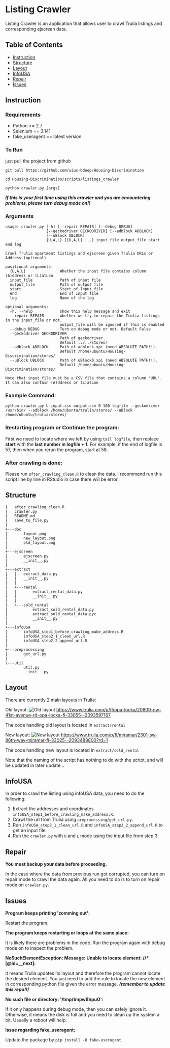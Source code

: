 Listing Crawler
===
Listing Crawler is an application that allows user to crawl Trulia listings and corresponding ejscreen data.

## Table of Contents

* [Instruction](#Instruction)
* [Structure](#Structure)
* [Layout](#Layout)
* [InfoUSA](#InfoUSA)
* [Repair](#Repair)
* [Issues](#Issues)

## Instruction
### Requirements
- Python >= 2.7
- Selenium == 3.141
- fake_useragent == latest version

### To Run
just pull the project from github
```gherkin=
git pull https://github.com/uiuc-bdeep/Housing-Discrimination

cd Housing-Discrimination/scripts/listings_crawler

python crawler.py [args]
```

***If this is your first time using this crawler and you are encountering problems, please turn debug mode on!!***

### Arguments
```
usage: crawler.py [-h] [--repair REPAIR] [--debug DEBUG]
                  [--geckodriver GECKODRIVER] [--adblock ADBLOCK]
                  [--uBlock UBLOCK]
                  {U,A,L} [{U,A,L} ...] input_file output_file start end log

Crawl Trulia apartment listings and ejscreen given Trulia URLs or Address (optional)

positional arguments:
  {U,A,L}               Whether the input file contains column (A)ddress or (L)atLon
  input_file            Path of input file
  output_file           Path of output file
  start                 Start of Input file
  end                   End of Input file
  log                   Name of the log

optional arguments:
  -h, --help            show this help message and exit
  --repair REPAIR       whether we try to repair the Trulia listings in the input_file or not.
                        output_file will be ignored if this is enabled
  --debug DEBUG         Turn on debug mode or not. Default False
  --geckodriver GECKODRIVER
                        Path of geckodriver.
                        Default ../../stores/
  --adblock ADBLOCK     Path of adblock.xpi (need ABSOLUTE PATH!!).
                        Default /home/ubuntu/Housing-Discrimination/stores/
  --uBlock UBLOCK       Path of uBlock0.xpi (need ABSOLUTE PATH!!).
                        Default /home/ubuntu/Housing-Discrimination/stores/

Note that input_file must be a CSV file that contains a column 'URL'.
It can also contain (A)ddress or (L)atLon
```

### Example Command:
```gherkin=
python crawler.py U input.csv output.csv 0 100 logfile --geckodriver /usr/bin/ --adblock /home/ubuntu/trulia/stores/ --uBlock /home/ubuntu/trulia/stores/
```
### Restarting program or Continue the program:
First we need to locate where we left by using ```tail logfile```, then replace **start** with the **last number in logfile + 1**. For example, if the end of logfile is 57, then when you rerun the program, start at 58.

### After crawling is done:
Please run ```after_crawling_clean.R``` to clean the data. I recommend run this script line by line in RStudio in case there will be error.

Structure
---
```
|   after_crawling_clean.R
|   crawler.py
|   README.md
|   save_to_file.py
|
+---doc
|       layout.png
|       new_layout.png
|       old_layout.png
|
+---ejscreen
|       ejscreen.py
|       __init__.py
|
+---extract
|   |   extract_data.py
|   |   __init__.py
|   |
|   +---rental
|   |       extract_rental_data.py
|   |       __init__.py
|   |
|   \---sold_rental
|           extract_sold_rental_data.py
|           extract_sold_rental_data.pyc
|           __init__.py
|
+---infoUSA
|       infoUSA_step1_before_crawling_make_address.R
|       infoUSA_step2_1_clean_url.R
|       infoUSA_step2_2_append_url.R
|
+---preprocessing
|       get_url.py
|
\---util
        util.py
        __init__.py
```

Layout
---
There are currently 2 main layouts in Trulia:

Old layout: 
![Old layout](doc/old_layout.png)
https://www.trulia.com/p/fl/opa-locka/20809-nw-41st-avenue-rd-opa-locka-fl-33055--2093597167

The code handling old layout is located in ```extract/rental```

New layout: 
![New layout](doc/new_layout.png)
https://www.trulia.com/p/fl/miramar/2301-sw-86th-way-miramar-fl-33025--2093488800?rd=1

The code handling new layout is located in ```extract/sold_rental```

Note that the naming of the script has nothing to do with the script, and will be updated in later update...

InfoUSA
---
In order to crawl the listing using infoUSA data, you need to do the following:
1. Extract the addresses and coordinates `infoUSA_step1_before_crawling_make_address.R`. 
2. Crawl the url from Trulia using `preprocessing/get_url.py`. 
3. Run `infoUSA_step2_1_clean_url.R` and `infoUSA_step2_2_append_url.R` to get an input file. 
4. Run the `crawler.py` with `U` and `L` mode using the input file from step 3.

Repair
---
**You must backup your data before proceeding.**

In the case where the data from previous run got corrupted, you can turn on repair mode to crawl the data again. All you need to do is to turn on repair mode on `crawler.py`.

Issues
---
**Program keeps printing 'zomming out':**

Restart the program.

**The program keeps restarting or loops at the same place:**

It is likely there are problems in the code. Run the program again with debug mode on to inspect the problem.

**NoSuchElementException: Message: Unable to locate element: //*[@id=__next]:**

It means Trulia updates its layout and therefore the program cannot locate the desired element. You just need to add the rule to locate the new element in corresponding python file given the error message. ***(remember to update this repo!!)***

**No such file or directory: '/tmp/tmpwBhpuO':**

If it only happens during debug mode, then you can safely ignore it. Otherwise, it means the disk is full and you need to clean up the system a bit. Usually a reboot will help.

**Issue regarding fake_useragent:**

Update the package by ```pip install -U fake-useragent```

